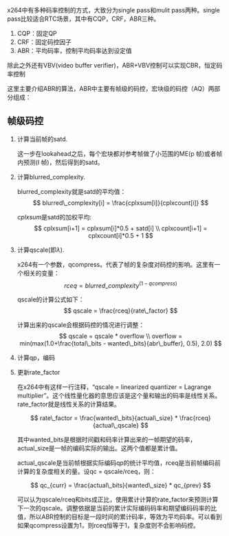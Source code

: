 x264中有多种码率控制的方式，大致分为single pass和mulit pass两种。single pass比较适合RTC场景，其中有CQP，CRF，ABR三种。

1. CQP：固定QP
2. CRF：固定码控因子
3. ABR：平均码率，控制平均码率达到设定值

除此之外还有VBV(video buffer verifier)，ABR+VBV控制可以实现CBR，恒定码率控制

这里主要介绍ABR的算法，ABR中主要有帧级的码控，宏块级的码控（AQ）两部分组成：

## 帧级码控

1. 计算当前帧的satd.

   这一步在lookahead之后，每个宏块都对参考帧做了小范围的ME(p 帧)或者帧内预测(I 帧)，然后得到的satd。

2. 计算blurred_complexity.

   blurred_complexity就是satd的平均值：
   $$
   blurred\_complexity[i] = \frac{cplxsum[i]}{cplxcount[i]}
   $$
   

   $cplxsum$是satd的加权平均:
   $$
   cplxsum[i+1] = cplxsum[i]*0.5 + satd[i] \\
   cplxcount[i+1] = cplxcount[i]*0.5 + 1
   $$
   

3. 计算qscale(即$\lambda$).

   x264有一个参数，qcompress。代表了帧的复杂度对码控的影响。这里有一个相关的变量：
   $$
   rceq = blurred\_complexity^{(1-qcompress)}
   $$
   

   qscale的计算公式如下：
   $$
   qscale = \frac{rceq}{rate\_factor}
   $$
   

   计算出来的qscale会根据码控的情况进行调整：
   $$
   qscale = qscale * overflow \\
   overflow = min(max(1.0+\frac{total\_bits - wanted\_bits}{abr\_buffer}, 0.5), 2.0)
   $$

4. 计算qp，编码

5. 更新rate_factor

   在x264中有这样一行注释，“qscale = linearized quantizer = Lagrange multiplier”。这个线性量化器的意思应该是这个量和输出的码率是线性关系。rate_factor就是线性关系的计算结果。

   
   $$
   rate\_factor = \frac{wanted\_bits}{actual\_size} * \frac{rceq}{actual\_qscale}
   $$
   

   其中wanted_bits是根据时间戳和码率计算出来的一帧期望的码率，actual_size是一帧的编码实际的输出。这两个值都是累计值。

   actual_qscale是当前帧根据实际编码qp的统计平均值，rceq是当前帧编码前计算的复杂度相关的量。设qc = qscale/rceq，则：

   
   $$
   qc_{curr} = \frac{actual\_bits}{wanted\_size} * qc_{prev}
   $$
   

   可以认为qscale/rceq和bits成正比，使用累计计算的rate_factor来预测计算下一次的qscale。调整依据是当前的累计实际编码码率和期望编码码率的比值，所以ABR控制的目标是一段时间的累计码率，等效为平均码率。可以看到如果qcompress设置为1，则rceq恒等于1，复杂度则不会影响码控。